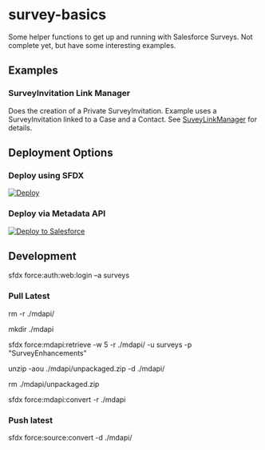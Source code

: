 # survey-basics

Some helper functions to get up and running with Salesforce Surveys. Not complete yet, but have some interesting examples.

## Examples

### SurveyInvitation Link Manager

Does the creation of a Private SurveyInvitation. Example uses a SurveyInvitation linked to a Case and a Contact. See [SuveyLinkManager](https://github.com/chadevanssf/survey-basics/blob/master/force-app/main/default/classes/SurveyLinkManager.cls) for details.

## Deployment Options

### Deploy using SFDX

[![Deploy](https://deploy-to-sfdx.com/dist/assets/images/DeployToSFDX.svg)](https://deploy-to-sfdx.com/deploy?template=https://github.com/chadevanssf/survey-basics)

### Deploy via Metadata API

<!-- markdownlint-disable MD033 -->
<a href="https://githubsfdeploy.herokuapp.com">
  <img alt="Deploy to Salesforce"
       src="https://raw.githubusercontent.com/afawcett/githubsfdeploy/master/deploy.png">
</a>
<!-- markdownlint-enable MD033 -->

## Development

sfdx force:auth:web:login –a surveys

### Pull Latest

rm -r ./mdapi/

mkdir ./mdapi

sfdx force:mdapi:retrieve -w 5 -r ./mdapi/ -u surveys -p "SurveyEnhancements"

unzip -aou ./mdapi/unpackaged.zip -d ./mdapi/

rm ./mdapi/unpackaged.zip

sfdx force:mdapi:convert -r ./mdapi

### Push latest

sfdx force:source:convert -d ./mdapi/